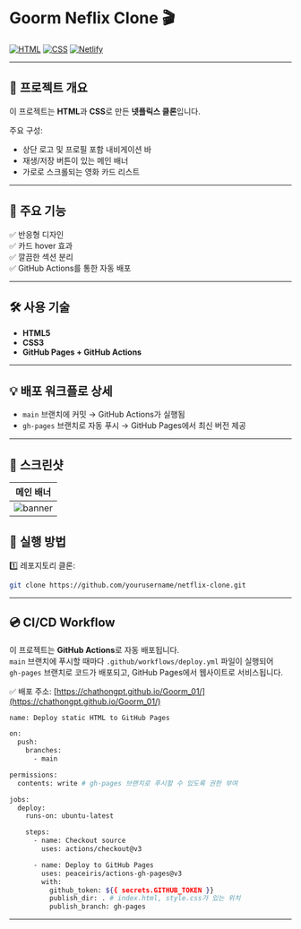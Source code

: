 # Goorm Neflix Clone 🎬

[![HTML](https://img.shields.io/badge/HTML-5-orange.svg)](https://developer.mozilla.org/ko/docs/Web/HTML)
[![CSS](https://img.shields.io/badge/CSS-3-blue.svg)](https://developer.mozilla.org/ko/docs/Web/CSS)
[![Netlify](https://img.shields.io/badge/CI/CD-GitHubPages-brightgreen.svg)](https://yourusername.github.io/netflix-clone/)

---

## 📌 프로젝트 개요

이 프로젝트는 **HTML**과 **CSS**로 만든 **넷플릭스 클론**입니다.  

주요 구성:
- 상단 로고 및 프로필 포함 내비게이션 바
- 재생/저장 버튼이 있는 메인 배너
- 가로로 스크롤되는 영화 카드 리스트

---

## 📂 주요 기능

✅ 반응형 디자인  
✅ 카드 hover 효과  
✅ 깔끔한 섹션 분리  
✅ GitHub Actions를 통한 자동 배포

---

## 🛠 사용 기술

- **HTML5**
- **CSS3**
- **GitHub Pages + GitHub Actions**

---

## 💡 배포 워크플로 상세

- `main` 브랜치에 커밋 → GitHub Actions가 실행됨
- `gh-pages` 브랜치로 자동 푸시 → GitHub Pages에서 최신 버전 제공

---

## 📸 스크린샷

| 메인 배너  | 
| ---------- |
| ![banner](https://github.com/user-attachments/assets/d79d97df-0c85-4a4d-9085-4aab197849c1) |

## 🚀 실행 방법

1️⃣ 레포지토리 클론:
```bash
git clone https://github.com/yourusername/netflix-clone.git
```
---
## 💿 CI/CD Workflow

이 프로젝트는 **GitHub Actions**로 자동 배포됩니다.  
`main` 브랜치에 푸시할 때마다 `.github/workflows/deploy.yml` 파일이 실행되어  
`gh-pages` 브랜치로 코드가 배포되고, GitHub Pages에서 웹사이트로 서비스됩니다.

✅ 배포 주소: [https://chathongpt.github.io/Goorm_01/](https://chathongpt.github.io/Goorm_01/)

```bash
name: Deploy static HTML to GitHub Pages

on:
  push:
    branches:
      - main

permissions:
  contents: write # gh-pages 브랜치로 푸시할 수 있도록 권한 부여

jobs:
  deploy:
    runs-on: ubuntu-latest

    steps:
      - name: Checkout source
        uses: actions/checkout@v3

      - name: Deploy to GitHub Pages
        uses: peaceiris/actions-gh-pages@v3
        with:
          github_token: ${{ secrets.GITHUB_TOKEN }}
          publish_dir: . # index.html, style.css가 있는 위치
          publish_branch: gh-pages

```
---

